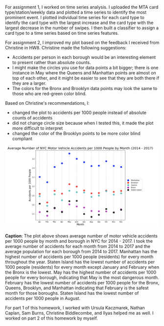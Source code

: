 For assignment 1, I worked on time series analysis. I uploaded the MTA card type/station/weekly data and plotted a time series to identify the most prominent event. I plotted individual time series for each card type to identify the card type with the largest increase and the card type with the largest decrease in the number of swipes. I then built a classifier to assign a card type to a time series based on time series features. 

For assignment 2, I improved my plot based on the feedback I received from Christine in HW8. Christine made the following suggestions: 
- Accidents per person in each borough would be an interesting element to present rather than absolute counts.
- I might make the circles you use for data points a bit bigger; there is one instance in May where the Queens and Manhattan points are almost on top of each other, and it might be easier to see that they are both there if they are a larger.
- The colors for the Bronx and Brooklyn data points may look the same to those who are red-green color blind.

Based on Christine's recommendations, I: 
- changed the plot to accidents per 1000 people instead of absolute counts of accidents
- did not change circle size because when I tested this, it made the plot more difficult to interpret
- changed the color of the Brooklyn points to be more color blind compliant 

![main plot](hw11_plot.png)

**Caption**: The plot above shows average number of motor vehicle accidents per 1000 people by month and borough in NYC for 2014 - 2017. I took the average number of accidents for each month from 2014 to 2017 and the average population for each borough from 2014 to 2017. Manhattan has the highest number of accidents per 1000 people (residents) for every month throughout the year. Staten Island has the lowest number of accidents per 1000 people (residents) for every month except January and February when the Bronx is the lowest. May has the highest number of accidents per 1000 people for every borough, indicating that May is the most dangerous month. February has the lowest number of accidents per 1000 people for the Bronx, Queens, Brooklyn, and Manhattan indicating that February is the safest month for those boroughs. Staten Island has the lowest number of accidents per 1000 people in August. 


For part 1 of this homework, I worked with Ursula Kaczmarek, Nathan Caplan, Sam Burns, Christine Biddlecombe, and Ilyas helped me as well. I worked on part 2 of this homework by myself. 